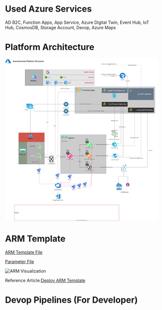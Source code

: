 # Used Azure Services 
AD B2C, Function Apps, App Service, Azure Digital Twin, Event Hub, IoT Hub, CosmosDB, Storage Account, Devop, Azure Maps

# Platform Architecture
![Platform Architecture](/designFiles/architeture.drawio.svg)

# ARM Template

[ARM Template File](template.json)

[Parameter File](parameters.json)

![ARM Visualization](/DocumentsImages/ARM_visulization.png)

Reference Article:[Deploy ARM Template](https://docs.microsoft.com/en-us/azure/azure-resource-manager/templates/quickstart-create-templates-use-the-portal#edit-and-deploy-the-template)

# Devop Pipelines (For Developer)